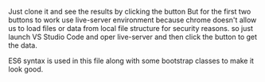 Just clone it and see the results by clicking the button
But for the first two buttons to work use live-server environment because chrome doesn't allow us to load files or data from local file structure for security reasons. so just launch VS Studio Code and oper live-server and then click the button to get the data.

ES6 syntax is used in this file along with some bootstrap classes to make it look good.
